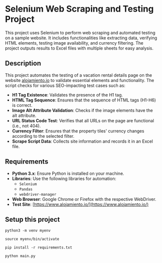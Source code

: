 # Selenium Web Scraping and Testing Project
This project uses Selenium to perform web scraping and automated testing on a sample website. It includes functionalities like extracting data, verifying HTML elements, testing image availability, and currency filtering. The project outputs results to Excel files with multiple sheets for easy analysis.
## Description
This project automates the testing of a vacation rental details page on the website [alojamiento.io](https://www.alojamiento.io/) to validate essential elements and functionality. The script checks for various SEO-impacting test cases such as:
- **H1 Tag Existence**: Validates the presence of the H1 tag.
- **HTML Tag Sequence**: Ensures that the sequence of HTML tags (H1-H6) is correct.
- **Image Alt Attribute Validation**: Checks if the image elements have the alt attribute.
- **URL Status Code Test**: Verifies that all URLs on the page are functional (i.e., not 404).
- **Currency Filter**: Ensures that the property tiles' currency changes according to the selected filter.
- **Scrape Script Data**: Collects site information and records it in an Excel file.
## Requirements
- **Python 3.x**: Ensure Python is installed on your machine.
- **Libraries**: Use the following libraries for automation:
  - `Selenium`
  - `Pandas`
  - `webdriver-manager`
- **Web Browser**: Google Chrome or Firefox with the respective WebDriver.
- **Test Site**: [https://www.alojamiento.io/](https://www.alojamiento.io/)

## Setup this project
```
python3 -m venv myenv
```
```
source myenv/bin/activate
```
```
pip install -r requirements.txt
```
```
python main.py
```